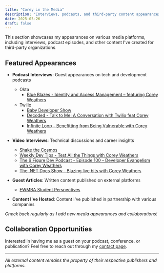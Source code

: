 ```yaml
---
title: "Corey in the Media"
description: "Interviews, podcasts, and third-party content appearances"
date: 2025-05-26
draft: false
---
```


This section showcases my appearances on various media platforms, including interviews, podcast episodes, and other content I've created for third-party organizations.

## Featured Appearances

- **Podcast Interviews**: Guest appearances on tech and development podcasts
  - Okta
    - [Blue Blazes - Identity and Access Management – featuring Corey Weathers](https://trailheadtechnology.com/podcast/s02e02-identity-and-access-management-featuring-corey-weathers/)
  - Twilio
    - [Baby Developer Show](https://podcasts.apple.com/us/podcast/conversation-on-colour-with-corey-weathers-and/id1506973956?i=1000477291187)
    - [Decoded - Talk to Me: A Conversation with Twilio feat Corey Weathers](https://www.listennotes.com/podcasts/decoded/talk-to-me-a-conversation-PGaJqmo7bvZ/)
    - [Infinite Loop - Benefitting from Being Vulnerable with Corey Weathers](https://creators.spotify.com/pod/show/infinite-loop/episodes/Benefitting-From-Being-Vulnerable-with-Corey-Weathers-edmifk/a-a24isrh)
   
- **Video Interviews**: Technical discussions and career insights
  - [Shake the Cosmos](https://www.shakethecosmos.com/podcasts/corey-weathers)
  - [Weekly Dev Tips - Test All the Things with Corey Weathers](https://weeklydevtips.com/episodes/050-DdyDLfJf)
  - [The 6 Figure Dev Podcast - Episode 100 – Developer Evangelism with Corey Weathers](https://6figuredev.com/podcast/episode-100-developer-evangelism-with-corey-weathers/)
  - [The .NET Docs Show - Blazing live bits with Corey Weathers](https://dev.to/dotnet/the-net-docs-show-blazing-live-bits-with-corey-weathers-3m82)
- **Guest Articles**: Written content published on external platforms
  - [EWMBA Student Perspectives](https://ewmba.haas.berkeley.edu/student-life/student-perspectives/Corey-Weathers)
- **Content I've Hosted**: Content I've published in partnership with various companies

*Check back regularly as I add new media appearances and collaborations!*

## Collaboration Opportunities

Interested in having me as a guest on your podcast, conference, or publication? Feel free to reach out through my [contact page](/contact/).

---

*All external content remains the property of their respective publishers and platforms.* 